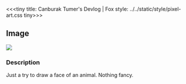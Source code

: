 <<<tiny
title: Canburak Tumer's Devlog | Fox
style: ../../static/style/pixel-art.css
tiny>>>

## Image
![](../../static/pixel-art/Fox.gif)

### Description
Just a try to draw a face of an animal. Nothing fancy.